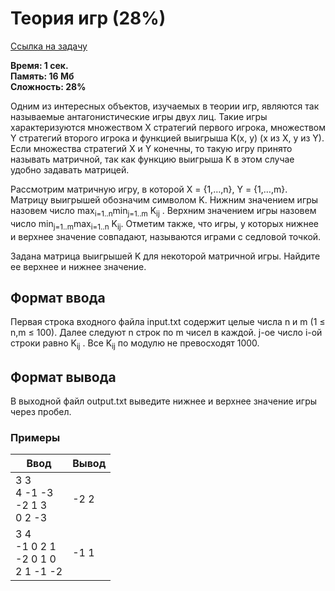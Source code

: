 <h1 class="title">Теория игр (28%)</h1>
<p><a href="https://acmp.ru/index.asp?main=task&id_task=54" target="_blank">Ссылка на задачу</a></p>
<p><b>Время: 1 сек.<br>Память: 16 Мб<br>Сложность: 28%</b></p>
<p>Одним из интересных объектов, изучаемых в теории игр, являются так называемые антагонистические игры двух лиц. Такие игры характеризуются множеством X стратегий первого игрока, множеством Y стратегий второго игрока и функцией выигрыша K(x, y) (x из X, y из Y). Если множества стратегий X и Y конечны, то такую игру принято называть матричной, так как функцию выигрыша K в этом случае удобно задавать матрицей.</p>
<p>Рассмотрим матричную игру, в которой X = {1,…,n}, Y = {1,…,m}. Матрицу выигрышей обозначим символом K. Нижним значением игры назовем число max<sub>i=1..n</sub>min<sub>j=1..m</sub> K<sub>ij</sub> . Верхним значением игры назовем число min<sub>j=1..m</sub>max<sub>i=1..n</sub> K<sub>ij</sub>. Отметим также, что игры, у которых нижнее и верхнее значение совпадают, называются играми с седловой точкой.</p>
<p>Задана матрица выигрышей K для некоторой матричной игры. Найдите ее верхнее и нижнее значение.</p>
<h2>Формат ввода</h2>
<p>Первая строка входного файла input.txt содержит целые числа n и m (1 ≤ n,m ≤ 100). Далее следуют n строк по m чисел в каждой. j-ое число i-ой строки равно K<sub>ij</sub> . Все K<sub>ij</sub> по модулю не превосходят 1000.</p>
<h2>Формат вывода</h2>
<p>В выходной файл output.txt выведите нижнее и верхнее значение игры через пробел.</p>
<h3>Примеры</h3>
<table class="sample-tests">
  <thead>
     <tr>
        <th>Ввод</th>
        <th>Вывод</th>
     </tr>
  </thead>
  <tbody>
     <tr>
        <td>3 3<br>
            4 -1 -3<br>
            -2 1 3<br>
            0 2 -3</td>
        <td>-2 2</td>
     </tr>
     <tr>
         <td>3 4<br>
             -1 0 2 1<br>
             -2 0 1 0<br>
             2 1 -1 -2</td>
         <td>-1 1</td>
     </tr>
  </tbody>
</table>